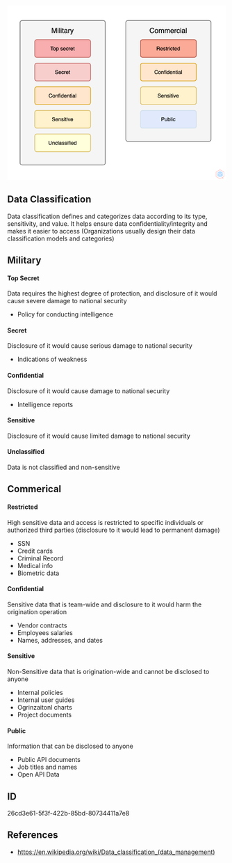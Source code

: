 <p align="center"> <img src="https://raw.githubusercontent.com/qeeqbox/data-classification/main/data-classification.png"></p>

## Data Classification
Data classification defines and categorizes data according to its type, sensitivity, and value. It helps ensure data confidentiality/integrity and makes it easier to access (Organizations usually design their data classification models and categories)

## Military
#### Top Secret
Data requires the highest degree of protection, and disclosure of it would cause severe damage to national security 
- Policy for conducting intelligence

#### Secret
Disclosure of it would cause serious damage to national security 
- Indications of weakness

#### Confidential
Disclosure of it would cause damage to national security
- Intelligence reports

#### Sensitive
Disclosure of it would cause limited damage to national security

#### Unclassified
Data is not classified and non-sensitive

## Commerical
#### Restricted
High sensitive data and access is restricted to specific individuals or authorized third parties (disclosure to it would lead to permanent damage)
- SSN
- Credit cards 
- Criminal Record
- Medical info
- Biometric data

#### Confidential
Sensitive data that is team-wide and disclosure to it would harm the origination operation
- Vendor contracts
- Employees salaries
- Names, addresses, and dates

#### Sensitive
Non-Sensitive data that is origination-wide and cannot be disclosed to anyone
- Internal policies
- Internal user guides
- Ogrinzaitonl charts
- Project documents

#### Public
Information that can be disclosed to anyone
- Public API documents
- Job titles and names
- Open API Data

## ID
26cd3e61-5f3f-422b-85bd-80734411a7e8

## References
- https://en.wikipedia.org/wiki/Data_classification_(data_management)
